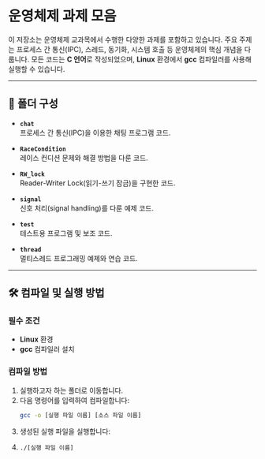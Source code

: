 # 운영체제 과제 모음

이 저장소는 운영체제 교과목에서 수행한 다양한 과제를 포함하고 있습니다. 주요 주제는 프로세스 간 통신(IPC), 스레드, 동기화, 시스템 호출 등 운영체제의 핵심 개념을 다룹니다. 모든 코드는 **C 언어**로 작성되었으며, **Linux** 환경에서 **gcc** 컴파일러를 사용해 실행할 수 있습니다.

---

## 📂 폴더 구성
- **`chat`**  
  프로세스 간 통신(IPC)을 이용한 채팅 프로그램 코드.

- **`RaceCondition`**  
  레이스 컨디션 문제와 해결 방법을 다룬 코드.

- **`RW_lock`**  
  Reader-Writer Lock(읽기-쓰기 잠금)을 구현한 코드.

- **`signal`**  
  신호 처리(signal handling)를 다룬 예제 코드.

- **`test`**  
  테스트용 프로그램 및 보조 코드.

- **`thread`**  
  멀티스레드 프로그래밍 예제와 연습 코드.

---

## 🛠 컴파일 및 실행 방법
### 필수 조건
- **Linux** 환경  
- **gcc** 컴파일러 설치  

### 컴파일 방법
1. 실행하고자 하는 폴더로 이동합니다.
2. 다음 명령어를 입력하여 컴파일합니다:
   ```bash
   gcc -o [실행 파일 이름] [소스 파일 이름]
3. 생성된 실행 파일을 실행합니다:
4. ```bash
   ./[실행 파일 이름]
